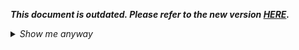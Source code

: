 _**This document is outdated. Please refer to the new version [HERE](https://github.com/oneworldmarket/idibu-api/blob/master/webservices/service-management/service-management-webservice.md).**_

<details>
 <summary><i>Show me anyway</i></summary>

<p>Method removes idibu services from the specified account (specified by hash). <b>Available only for idibu partners</b></p>
<h1>
	Parameters</h1>
<p>No additional parameters for this request</p>
<h1>
	Example of removing services</h1>
<p>Available service types: aptrack, leadwatch, cvpreview, apsearch</p>
<h2>
	Request</h2>
<pre>
<code>
POST http://ws.idibu.com/ws/rest/v1/service/remove?idibupartner=yes
</code>
<code type="xml">
&lt;?xml version=&quot;1.0&quot;?&gt;
&lt;idibu&gt;
  &lt;partner-password&gt;123&lt;/partner-password&gt;
  &lt;exempt-id&gt;0&lt;/exempt-id&gt;
  &lt;client-hash&gt;373ed1cdfac5168e61d6dcea98d48f56&lt;/client-hash&gt;
  &lt;services&gt;
      &lt;service&gt;aptrack&lt;/service&gt;
  &lt;/services&gt;
&lt;/idibu&gt;
</code>
</pre>
<h2>
	Response</h2>
<pre>
&lt;code type=&quot;xml&quot;&gt;
&lt;?xml version=&quot;1.0&quot; encoding=&quot;utf8&quot;?&gt;
&lt;idibu generator=&quot;idibu&quot; version=&quot;1.0&quot;&gt;
  &lt;response&gt;
    &lt;message&gt;Services removed&lt;/message&gt;
  &lt;/response&gt;
  &lt;status&gt;success&lt;/status&gt;
&lt;/idibu&gt;
</code>
</pre>
</details>
